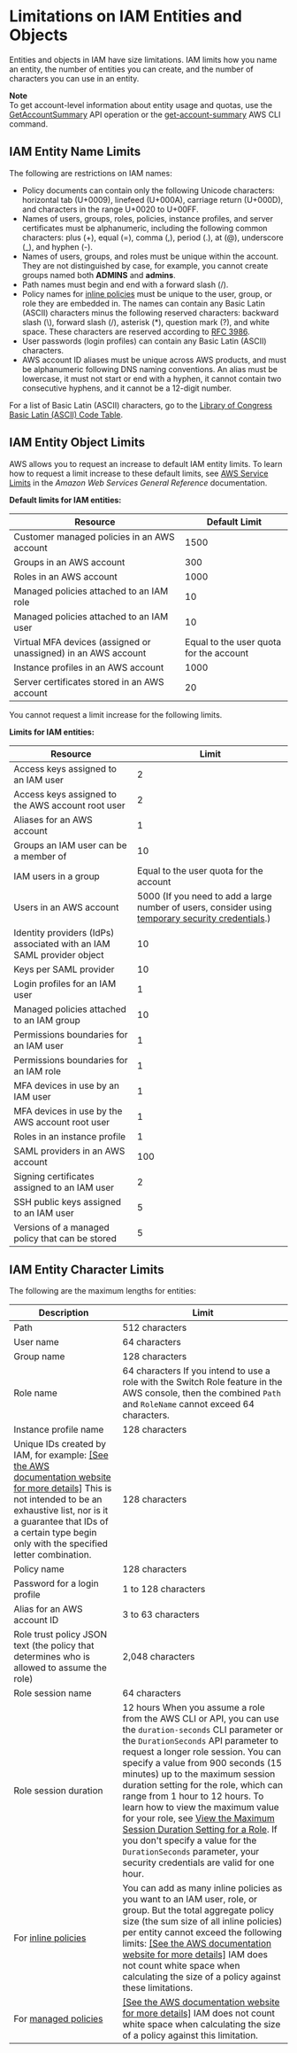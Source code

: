 # Limitations on IAM Entities and Objects<a name="reference_iam-limits"></a>

Entities and objects in IAM have size limitations\. IAM limits how you name an entity, the number of entities you can create, and the number of characters you can use in an entity\. 

**Note**  
To get account\-level information about entity usage and quotas, use the [GetAccountSummary](http://docs.aws.amazon.com/IAM/latest/APIReference/API_GetAccountSummary.html) API operation or the [get\-account\-summary](http://docs.aws.amazon.com/cli/latest/reference/iam/get-account-summary.html) AWS CLI command\. 

## IAM Entity Name Limits<a name="reference_iam-limits-names"></a>

The following are restrictions on IAM names:
+ Policy documents can contain only the following Unicode characters: horizontal tab \(U\+0009\), linefeed \(U\+000A\), carriage return \(U\+000D\), and characters in the range U\+0020 to U\+00FF\. 
+ Names of users, groups, roles, policies, instance profiles, and server certificates must be alphanumeric, including the following common characters: plus \(\+\), equal \(=\), comma \(,\), period \(\.\), at \(@\), underscore \(\_\), and hyphen \(\-\)\.
+ Names of users, groups, and roles must be unique within the account\. They are not distinguished by case, for example, you cannot create groups named both **ADMINS** and **admins**\.
+ Path names must begin and end with a forward slash \(/\)\.
+ Policy names for [inline policies](access_policies_managed-vs-inline.md) must be unique to the user, group, or role they are embedded in\. The names can contain any Basic Latin \(ASCII\) characters minus the following reserved characters: backward slash \(\\\), forward slash \(/\), asterisk \(\*\), question mark \(?\), and white space\. These characters are reserved according to [RFC 3986](https://tools.ietf.org/html/rfc3986#section-2.2)\. 
+ User passwords \(login profiles\) can contain any Basic Latin \(ASCII\) characters\.
+ AWS account ID aliases must be unique across AWS products, and must be alphanumeric following DNS naming conventions\. An alias must be lowercase, it must not start or end with a hyphen, it cannot contain two consecutive hyphens, and it cannot be a 12\-digit number\. 

For a list of Basic Latin \(ASCII\) characters, go to the [Library of Congress Basic Latin \(ASCII\) Code Table](http://lcweb2.loc.gov/diglib/codetables/42.html)\. 

## IAM Entity Object Limits<a name="reference_iam-limits-entities"></a>

AWS allows you to request an increase to default IAM entity limits\. To learn how to request a limit increase to these default limits, see [AWS Service Limits](http://docs.aws.amazon.com/general/latest/gr/aws_service_limits.html) in the *Amazon Web Services General Reference* documentation\.


**Default limits for IAM entities:**  

| Resource | Default Limit | 
| --- | --- | 
| Customer managed policies in an AWS account | 1500 | 
| Groups in an AWS account | 300 | 
| Roles in an AWS account | 1000 | 
| Managed policies attached to an IAM role | 10 | 
| Managed policies attached to an IAM user | 10 | 
| Virtual MFA devices \(assigned or unassigned\) in an AWS account | Equal to the user quota for the account | 
| Instance profiles in an AWS account | 1000 | 
| Server certificates stored in an AWS account | 20 | 

You cannot request a limit increase for the following limits\.


**Limits for IAM entities:**  

| Resource | Limit | 
| --- | --- | 
| Access keys assigned to an IAM user | 2 | 
| Access keys assigned to the AWS account root user | 2 | 
| Aliases for an AWS account | 1 | 
| Groups an IAM user can be a member of | 10 | 
| IAM users in a group | Equal to the user quota for the account | 
| Users in an AWS account | 5000 \(If you need to add a large number of users, consider using [temporary security credentials](id_credentials_temp.md)\.\) | 
| Identity providers \(IdPs\) associated with an IAM SAML provider object | 10 | 
| Keys per SAML provider | 10 | 
| Login profiles for an IAM user | 1 | 
| Managed policies attached to an IAM group | 10 | 
| Permissions boundaries for an IAM user | 1 | 
| Permissions boundaries for an IAM role | 1 | 
| MFA devices in use by an IAM user | 1 | 
| MFA devices in use by the AWS account root user | 1 | 
| Roles in an instance profile | 1 | 
| SAML providers in an AWS account | 100 | 
| Signing certificates assigned to an IAM user | 2 | 
| SSH public keys assigned to an IAM user | 5 | 
| Versions of a managed policy that can be stored | 5 | 

## IAM Entity Character Limits<a name="reference_iam-limits-entity-length"></a>

The following are the maximum lengths for entities:


| Description | Limit | 
| --- | --- | 
| Path | 512 characters | 
| User name | 64 characters | 
| Group name | 128 characters | 
| Role name | 64 characters If you intend to use a role with the Switch Role feature in the AWS console, then the combined `Path` and `RoleName` cannot exceed 64 characters\.  | 
| Instance profile name | 128 characters | 
|  Unique IDs created by IAM, for example: [\[See the AWS documentation website for more details\]](http://docs.aws.amazon.com/IAM/latest/UserGuide/reference_iam-limits.html)  This is not intended to be an exhaustive list, nor is it a guarantee that IDs of a certain type begin only with the specified letter combination\.   | 128 characters | 
| Policy name | 128 characters | 
| Password for a login profile | 1 to 128 characters | 
| Alias for an AWS account ID | 3 to 63 characters | 
| Role trust policy JSON text \(the policy that determines who is allowed to assume the role\) | 2,048 characters | 
| Role session name | 64 characters | 
| Role session duration |  12 hours When you assume a role from the AWS CLI or API, you can use the `duration-seconds` CLI parameter or the `DurationSeconds` API parameter to request a longer role session\. You can specify a value from 900 seconds \(15 minutes\) up to the maximum session duration setting for the role, which can range from 1 hour to 12 hours\. To learn how to view the maximum value for your role, see [View the Maximum Session Duration Setting for a Role](id_roles_use.md#id_roles_use_view-role-max-session)\. If you don't specify a value for the `DurationSeconds` parameter, your security credentials are valid for one hour\.  | 
| For [inline policies](access_policies_managed-vs-inline.md) | You can add as many inline policies as you want to an IAM user, role, or group\. But the total aggregate policy size \(the sum size of all inline policies\) per entity cannot exceed the following limits: [\[See the AWS documentation website for more details\]](http://docs.aws.amazon.com/IAM/latest/UserGuide/reference_iam-limits.html)  IAM does not count white space when calculating the size of a policy against these limitations\.  | 
| For [managed policies](access_policies_managed-vs-inline.md) |  [\[See the AWS documentation website for more details\]](http://docs.aws.amazon.com/IAM/latest/UserGuide/reference_iam-limits.html)  IAM does not count white space when calculating the size of a policy against this limitation\.   | 